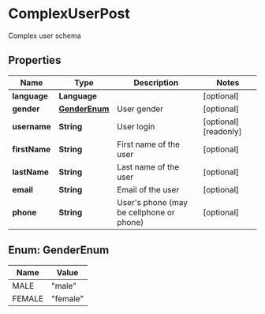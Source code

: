 

# ComplexUserPost

Complex user schema

## Properties

| Name | Type | Description | Notes |
|------------ | ------------- | ------------- | -------------|
|**language** | **Language** |  |  [optional] |
|**gender** | [**GenderEnum**](#GenderEnum) | User gender |  [optional] |
|**username** | **String** | User login |  [optional] [readonly] |
|**firstName** | **String** | First name of the user |  [optional] |
|**lastName** | **String** | Last name of the user |  [optional] |
|**email** | **String** | Email of the user |  [optional] |
|**phone** | **String** | User&#39;s phone (may be cellphone or phone) |  [optional] |



## Enum: GenderEnum

| Name | Value |
|---- | -----|
| MALE | &quot;male&quot; |
| FEMALE | &quot;female&quot; |



